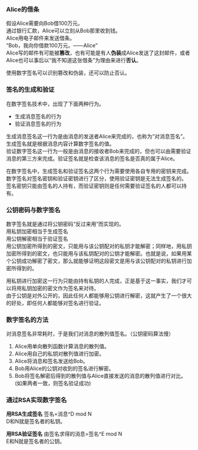 ### Alice的借条
假设Alice需要向Bob借100万元。  
通过银行汇款，Alice可以立刻从Bob那里收到钱。  
Alice用电子邮件来发送借条。  
“Bob，我向你借款100万元。——Alice”  
Alice写的邮件有可能被**篡改**，也有可能是有人**伪装**成Alice发送了这封邮件，或者Alice也可以事后以“我不知道这张借条”为理由来进行**否认**。

使用数字签名可以识别篡改和伪装，还可以防止否认。  
### 签名的生成和验证
在数字签名技术中，出现了下面两种行为。  
* 生成消息签名的行为
* 验证消息签名的行为

生成消息签名这一行为是由消息的发送者Alice来完成的，也称为“对消息签名”。生成签名就是根据消息内容计算数字签名的值。  
验证数字签名这一行为一般是由消息的接收者Bob来完成的，但也可以由需要验证消息的第三方来完成。验证签名就是检查该消息的签名是否真的属于Alice。  

在数字签名中，生成签名和验证签名这两个行为需要使用各自专用的密钥来完成。  
数字签名对签名密钥和验证密钥进行了区分，使用验证密钥是无法生成签名的。  
签名密钥只能由签名的人持有，而验证密钥则是任何需要验证签名的人都可以持有。

### 公钥密码与数字签名
数字签名就是通过将公钥密码“反过来用”而实现的。  
用私钥加密相当于生成签名  
用公钥解密相当于验证签名  
用公钥加密所得到的密文，只能用与该公钥配对的私钥才能解密；同样地，用私钥加密所得到的密文，也只能用与该私钥配对的公钥才能解密。也就是说，如果用某个公钥成功解密了密文，那么就能够证明这段密文是用与该公钥配对的私钥进行加密所得到的。

用私钥进行加密这一行为只能由持有私钥的人完成，正是基于这一事实，我们才可以将用私钥加密的密文作为签名来对待。  
由于公钥是对外公开的，因此任何人都能够用公钥进行解密，这就产生了一个很大的好处，即任何人都能够对签名进行验证。
### 数字签名的方法
对消息签名非常耗时，于是我们对消息的散列值签名。（公钥密码算法慢）  
1. Alice用单向散列函数计算消息的散列值。
2. Alice用自己的私钥对散列值进行加密。
3. Alice将消息和签名发送给Bob。
4. Bob用Alice的公钥对收到的签名进行解密。
5. Bob将签名解密后得到的散列值与Alice直接发送的消息的散列值进行对比。(如果两者一致，则签名验证成功)


### 通过RSA实现数字签名

**用RSA生成签名**
签名=消息^D mod N    
D和N就是签名者的私钥。

**用RSA验证签名**
由签名求得的消息=签名^E mod N    
E和N就是签名者的公钥。

